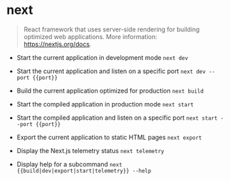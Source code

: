 # next
> React framework that uses server-side rendering for building optimized web applications.
> More information: <https://nextjs.org/docs>.

- Start the current application in development mode
`next dev`

- Start the current application and listen on a specific port
`next dev --port {{port}}`

- Build the current application optimized for production
`next build`

- Start the compiled application in production mode
`next start`

- Start the compiled application and listen on a specific port
`next start --port {{port}}`

- Export the current application to static HTML pages
`next export`

- Display the Next.js telemetry status
`next telemetry`

- Display help for a subcommand
`next {{build|dev|export|start|telemetry}} --help`
